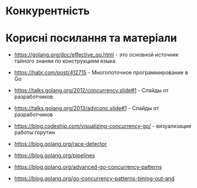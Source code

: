 # Конкурентність

# Корисні посилання та матеріали

- https://golang.org/doc/effective_go.html - это основной источник тайного знаняи по конструкциям языка
- https://habr.com/post/412715 - Многопоточное программирование в Go
- https://talks.golang.org/2012/concurrency.slide#1 - Слайды от разработчиков
- https://talks.golang.org/2013/advconc.slide#1 - Слайды от разработчиков
- https://blog.codeship.com/visualizing-concurrency-go/ - визуализация работы горутин

- https://blog.golang.org/race-detector
- https://blog.golang.org/pipelines
- https://blog.golang.org/advanced-go-concurrency-patterns
- https://blog.golang.org/go-concurrency-patterns-timing-out-and


